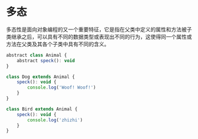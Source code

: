 # 多态

多态性是面向对象编程的又一个重要特征，它是指在父类中定义的属性和方法被子类继承之后，可以具有不同的数据类型或表现出不同的行为，这使得同一个属性或方法在父类及其各个子类中具有不同的含义。

```js
abstract class Animal {
    abstract speck(): void
}

class Dog extends Animal {
    speck(): void {
        console.log('Woof! Woof!')
    }
}

class Bird extends Animal {
    speck(): void {
        console.log('zhizhi')
    }
}
```
